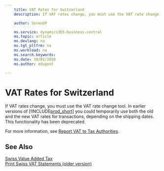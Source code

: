 ```yaml
---
    title: VAT Rates for Switzerland
    description: If VAT rates change, you must use the VAT rate change tool. In earlier versions of Business Central you could temporarily use both the old and the new VAT rates for transactions, depending on the shipping dates. This functionality has been deprecated.

    author: SorenGP

    ms.service: dynamics365-business-central
    ms.topic: article
    ms.devlang: na
    ms.tgt_pltfrm: na
    ms.workload: na
    ms.search.keywords:
    ms.date: 10/01/2020
    ms.author: edupont

---
```

# VAT Rates for Switzerland
If VAT rates change, you must use the VAT rate change tool. In earlier versions of [!INCLUDE[prod_short](../../includes/prod_short.md)] you could temporarily use both the old and the new VAT rates for transactions, depending on the shipping dates. This functionality has been deprecated.  

For more information, see [Report VAT to Tax Authorities](../../finance-how-report-vat.md).  

## See Also  
 [Swiss Value Added Tax](swiss-value-added-tax.md)   
 [Print Swiss VAT Statements (older version)](how-to-print-swiss-vat-statements-older-version-.md)
